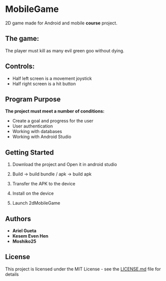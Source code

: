 # MobileGame
2D game made for Android and mobile **course** project.

## The game:
The player must kill as many evil green goo without dying.

## Controls:
* Half left screen is a movement joystick
* Half right screen is a hit button

## Program Purpose
**The project must meet a number of conditions:**

* Create a goal and progress for the user
* User authentication
* Working with databases
* Working with Android Studio

## Getting Started
1) Download the project and Open it in android studio

2) Build -> build bundle / apk -> build apk

3) Transfer the APK to the device

4) Install on the device

5) Launch 2dMobileGame

## Authors
* **Ariel Gueta**
* **Kesem Even Hen**
* **Moshiko25**

## License
This project is licensed under the MIT License - see the [LICENSE.md](LICENSE.md) file for details
